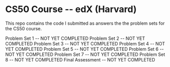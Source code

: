 # CS50 Course -- edX (Harvard)


This repo contains the code I submitted as answers the the problem sets for the CS50 course. 

Problem Set 1 -- NOT YET COMPLETED
Problem Set 2 -- NOT YET COMPLETED
Problem Set 3 -- NOT YET COMPLETED
Problem Set 4 -- NOT YET COMPLETED
Problem Set 5 -- NOT YET COMPLETED
Problem Set 6 -- NOT YET COMPLETED
Problem Set 7 -- NOT YET COMPLETED
Problem Set 8 -- NOT YET COMPLETED
Final Assessment -- NOT YET COMPLETED
